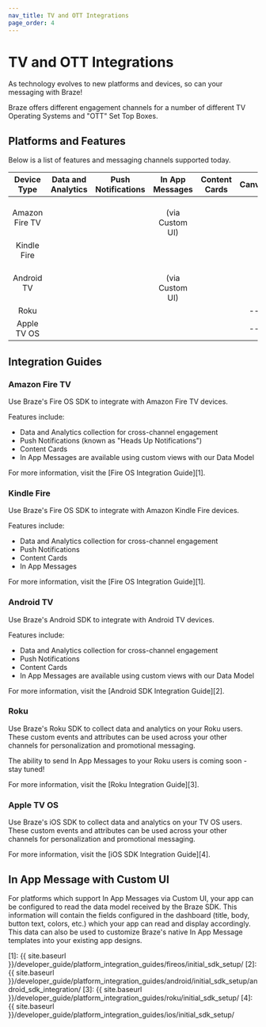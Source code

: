 ```yaml
---
nav_title: TV and OTT Integrations
page_order: 4
---
```


# TV and OTT Integrations

As technology evolves to new platforms and devices, so can your messaging with Braze!

Braze offers different engagement channels for a number of different TV Operating Systems and "OTT" Set Top Boxes.

## Platforms and Features

Below is a list of features and messaging channels supported today.

<style>
#tv-feature-table td {
    text-align: center !important;
    vertical-align: center;
}
</style>
<table id="tv-feature-table">
    <thead>
        <tr>
            <th>Device Type</th>
            <th>Data and Analytics</th>
            <th>Push Notifications</th>
            <th>In App Messages</th>
            <th>Content Cards</th>
            <th>Canvas</th>
        </tr>
    </thead>
    <tbody>
        <tr>
            <td>Amazon Fire TV</td>
            <td for="data-analytics"><i class="fas fa-check text-success"></i></td>
            <td for="push"><i class="fas fa-check text-success"></i></td>
            <td for="iam"><i class="fas fa-check text-success"></i><br>(via Custom UI)</td>
            <td for="content-cards"><i class="fas fa-check text-success"></i></td>
            <td for="canvas"><i class="fas fa-check text-success"></i></td>
        </tr>
        <tr>
            <td>Kindle Fire</td>
            <td for="data-analytics"><i class="fas fa-check text-success"></i></td>
            <td for="push"><i class="fas fa-check text-success"></i></td>
            <td for="iam"><i class="fas fa-check text-success"></i></td>
            <td for="content-cards"><i class="fas fa-check text-success"></i></td>
            <td for="canvas"><i class="fas fa-check text-success"></i></td>
        </tr>
        <tr>
            <td>Android TV</td>
            <td for="data-analytics"><i class="fas fa-check text-success"></i></td>
            <td for="push"><i class="fas fa-check text-success"></i></td>
            <td for="iam"><i class="fas fa-check text-success"></i><br>(via Custom UI)</td>
            <td for="content-cards"><i class="fas fa-check text-success"></i></td>
            <td for="canvas"><i class="fas fa-check text-success"></i></td>
        </tr>
        <tr>
            <td>Roku</td>
            <td for="data-analytics"><i class="fas fa-check text-success"></i></td>
            <td for="push"><i class="fas fa-times text-danger"></i></td>
            <td for="iam"><i class="fas fa-times text-danger"></i></td>
            <td for="content-cards"><i class="fas fa-times text-danger"></i></td>
            <td for="canvas">--</td>
        </tr>
        <tr>
            <td>Apple TV OS</td>
            <td for="data-analytics"><i class="fas fa-check text-success"></i></td>
            <td for="push"><i class="fas fa-times text-danger"></i></td>
            <td for="iam"><i class="fas fa-times text-danger"></i></td>
            <td for="content-cards"><i class="fas fa-times text-danger"></i></td>
            <td for="canvas">--</td>
        </tr>
    </tbody>
</table>

## Integration Guides

### Amazon Fire TV

Use Braze's Fire OS SDK to integrate with Amazon Fire TV devices.

Features include:

- Data and Analytics collection for cross-channel engagement
- Push Notifications (known as "Heads Up Notifications")
- Content Cards
- In App Messages are available using custom views with our Data Model

For more information, visit the [Fire OS Integration Guide][1].

### Kindle Fire

Use Braze's Fire OS SDK to integrate with Amazon Kindle Fire devices.

Features include:

- Data and Analytics collection for cross-channel engagement
- Push Notifications
- Content Cards
- In App Messages

For more information, visit the [Fire OS Integration Guide][1].

### Android TV

Use Braze's Android SDK to integrate with Android TV devices.

Features include:

- Data and Analytics collection for cross-channel engagement
- Push Notifications
- Content Cards
- In App Messages are available using custom views with our Data Model

For more information, visit the [Android SDK Integration Guide][2].

### Roku

Use Braze's Roku SDK to collect data and analytics on your Roku users. These custom events and attributes can be used across your other channels for personalization and promotional messaging.

The ability to send In App Messages to your Roku users is coming soon - stay tuned!

For more information, visit the [Roku Integration Guide][3].

### Apple TV OS

Use Braze's iOS SDK to collect data and analytics on your TV OS users. These custom events and attributes can be used across your other channels for personalization and promotional messaging.

For more information, visit the [iOS SDK Integration Guide][4].

## In App Message with Custom UI

For platforms which support In App Messages via Custom UI, your app can be configured to read the data model received by the Braze SDK. This information will contain the fields configured in the dashboard (title, body, button text, colors, etc.) which your app can read and display accordingly. This data can also be used to customize Braze's native In App Message templates into your existing app designs.

[1]: {{ site.baseurl }}/developer_guide/platform_integration_guides/fireos/initial_sdk_setup/
[2]: {{ site.baseurl }}/developer_guide/platform_integration_guides/android/initial_sdk_setup/android_sdk_integration/
[3]: {{ site.baseurl }}/developer_guide/platform_integration_guides/roku/initial_sdk_setup/
[4]: {{ site.baseurl }}/developer_guide/platform_integration_guides/ios/initial_sdk_setup/
